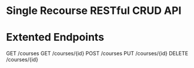 # Single Recourse RESTful CRUD API

# Extented Endpoints
GET /courses
GET /courses/{id}
POST /courses
PUT /courses/{id}
DELETE /courses/{id}
